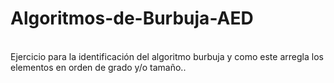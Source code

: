 <h1> Algoritmos-de-Burbuja-AED </h1>
<br>
Ejercicio para la identificación del algoritmo burbuja y como este arregla los elementos en orden de grado y/o tamaño..
